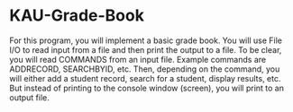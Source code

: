 # KAU-Grade-Book
For this program, you will implement a basic grade book. You will use File I/O to read input from a file and then print the output to a file. To be clear, you will read COMMANDS from an input file. Example commands are ADDRECORD, SEARCHBYID, etc. Then, depending on the command, you will either add a student record, search for a student, display results, etc. But instead of printing to the console window (screen), you will print to an output file.
